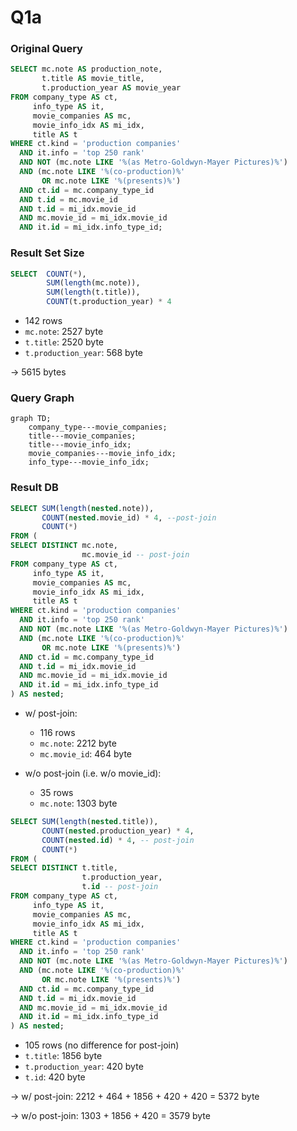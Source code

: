 # Q1a

### Original Query
```sql
SELECT mc.note AS production_note,
       t.title AS movie_title,
       t.production_year AS movie_year
FROM company_type AS ct,
     info_type AS it,
     movie_companies AS mc,
     movie_info_idx AS mi_idx,
     title AS t
WHERE ct.kind = 'production companies'
  AND it.info = 'top 250 rank'
  AND NOT (mc.note LIKE '%(as Metro-Goldwyn-Mayer Pictures)%')
  AND (mc.note LIKE '%(co-production)%'
       OR mc.note LIKE '%(presents)%')
  AND ct.id = mc.company_type_id
  AND t.id = mc.movie_id
  AND t.id = mi_idx.movie_id
  AND mc.movie_id = mi_idx.movie_id
  AND it.id = mi_idx.info_type_id;
```
### Result Set Size
```sql
SELECT  COUNT(*),
        SUM(length(mc.note)),
        SUM(length(t.title)),
        COUNT(t.production_year) * 4
```
* 142 rows
* `mc.note`: 2527 byte
* `t.title`: 2520 byte
* `t.production_year`: 568 byte

$\rightarrow$ 5615 bytes

### Query Graph

```mermaid
graph TD;
    company_type---movie_companies;
    title---movie_companies;
    title---movie_info_idx;
    movie_companies---movie_info_idx;
    info_type---movie_info_idx;
```

### Result DB
```sql
SELECT SUM(length(nested.note)),
       COUNT(nested.movie_id) * 4, --post-join
       COUNT(*)
FROM (
SELECT DISTINCT mc.note,
                mc.movie_id -- post-join
FROM company_type AS ct,
     info_type AS it,
     movie_companies AS mc,
     movie_info_idx AS mi_idx,
     title AS t
WHERE ct.kind = 'production companies'
  AND it.info = 'top 250 rank'
  AND NOT (mc.note LIKE '%(as Metro-Goldwyn-Mayer Pictures)%')
  AND (mc.note LIKE '%(co-production)%'
       OR mc.note LIKE '%(presents)%')
  AND ct.id = mc.company_type_id
  AND t.id = mi_idx.movie_id
  AND mc.movie_id = mi_idx.movie_id
  AND it.id = mi_idx.info_type_id
) AS nested;
```
* w/ post-join:
    * 116 rows
    * `mc.note`: 2212 byte
    * `mc.movie_id`: 464 byte

* w/o post-join (i.e. w/o movie_id):
    * 35 rows
    * `mc.note`: 1303 byte

```sql
SELECT SUM(length(nested.title)),
       COUNT(nested.production_year) * 4,
       COUNT(nested.id) * 4, -- post-join
       COUNT(*)
FROM (
SELECT DISTINCT t.title,
                t.production_year,
                t.id -- post-join
FROM company_type AS ct,
     info_type AS it,
     movie_companies AS mc,
     movie_info_idx AS mi_idx,
     title AS t
WHERE ct.kind = 'production companies'
  AND it.info = 'top 250 rank'
  AND NOT (mc.note LIKE '%(as Metro-Goldwyn-Mayer Pictures)%')
  AND (mc.note LIKE '%(co-production)%'
       OR mc.note LIKE '%(presents)%')
  AND ct.id = mc.company_type_id
  AND t.id = mi_idx.movie_id
  AND mc.movie_id = mi_idx.movie_id
  AND it.id = mi_idx.info_type_id
) AS nested;
```
* 105 rows (no difference for post-join)
* `t.title`: 1856 byte
* `t.production_year`: 420 byte
* `t.id`: 420 byte

$\rightarrow$ w/ post-join: 2212 + 464 + 1856 + 420 + 420 = 5372 byte

$\rightarrow$ w/o post-join: 1303 + 1856 + 420 = 3579 byte
